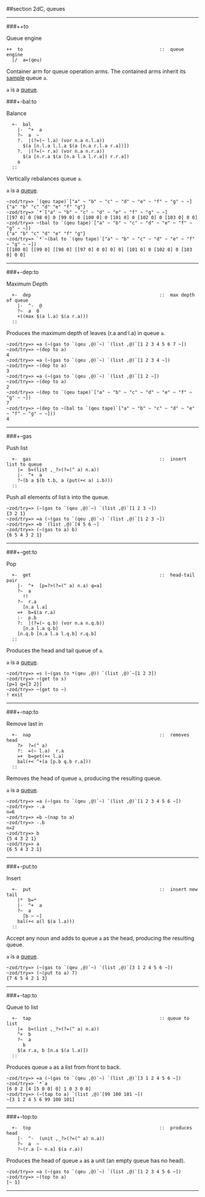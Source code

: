 ##section 2dC, queues

---

###++to

Queue engine

```
++  to                                                  ::  queue engine
  |/  a=(qeu)
```

Container arm for queue operation arms.  The contained arms inherit its [sample]() queue `a`. 

`a` is a [queue]().

###+-bal:to

Balance

```
  +-  bal
    |-  ^+  a
    ?~  a  ~
    ?.  |(?=(~ l.a) (vor n.a n.l.a))
      $(a [n.l.a l.l.a $(a [n.a r.l.a r.a])])
    ?.  |(?=(~ r.a) (vor n.a n.r.a))
      $(a [n.r.a $(a [n.a l.a l.r.a]) r.r.a])
    a
  ::
```

Vertically rebalances queue `a`.

`a` is a [queue]().

    ~zod/try=> `(qeu tape)`["a" ~ "b" ~ "c" ~ "d" ~ "e" ~ "f" ~ "g" ~ ~]
    {"a" "b" "c" "d" "e" "f" "g"}
    ~zod/try=> `*`["a" ~ "b" ~ "c" ~ "d" ~ "e" ~ "f" ~ "g" ~ ~]
    [[97 0] 0 [98 0] 0 [99 0] 0 [100 0] 0 [101 0] 0 [102 0] 0 [103 0] 0 0]
    ~zod/try=> ~(bal to `(qeu tape)`["a" ~ "b" ~ "c" ~ "d" ~ "e" ~ "f" ~ "g" ~ ~])
    {"a" "b" "c" "d" "e" "f" "g"}
    ~zod/try=> `*`~(bal to `(qeu tape)`["a" ~ "b" ~ "c" ~ "d" ~ "e" ~ "f" ~ "g" ~ ~])
    [[100 0] [[99 0] [[98 0] [[97 0] 0 0] 0] 0] [101 0] 0 [102 0] 0 [103 0] 0 0]
    
---

###+-dep:to
     
Maximum Depth

```
  +-  dep                                               ::  max depth of queue
    |-  ^-  @
    ?~  a  0
    +((max $(a l.a) $(a r.a)))
  ::
```

Produces the maximum depth of leaves (r.a and l.a) in queue `a`.

    ~zod/try=> =a (~(gas to `(qeu ,@)`~) `(list ,@)`[1 2 3 4 5 6 7 ~])
    ~zod/try=> ~(dep to a)
    4
    ~zod/try=> =a (~(gas to `(qeu ,@)`~) `(list ,@)`[1 2 3 4 ~])
    ~zod/try=> ~(dep to a)
    3
    ~zod/try=> =a (~(gas to `(qeu ,@)`~) `(list ,@)`[1 2 ~])
    ~zod/try=> ~(dep to a)
    2
    ~zod/try=> ~(dep to `(qeu tape)`["a" ~ "b" ~ "c" ~ "d" ~ "e" ~ "f" ~ "g" ~ ~])
    7
    ~zod/try=> ~(dep to ~(bal to `(qeu tape)`["a" ~ "b" ~ "c" ~ "d" ~ "e" ~ "f" ~ "g" ~ ~]))
    4


---

###+-gas

Push list

```
  +-  gas                                               ::  insert list to queue
    |=  b=(list ,_?>(?=(^ a) n.a))
    |-  ^+  a
    ?~(b a $(b t.b, a (put(+< a) i.b)))
  ::
```

Push all elements of list `b` into the queue.

    ~zod/try=> (~(gas to `(qeu ,@)`~) `(list ,@)`[1 2 3 ~])
    {3 2 1}
    ~zod/try=> =a (~(gas to `(qeu ,@)`~) `(list ,@)`[1 2 3 ~])
    ~zod/try=> =b `(list ,@)`[4 5 6 ~]
    ~zod/try=> (~(gas to a) b)
    {6 5 4 3 2 1}

---

###+-get:to

Pop

```
  +-  get                                               ::  head-tail pair
    |-  ^+  [p=?>(?=(^ a) n.a) q=a]
    ?~  a
      !!
    ?~  r.a
      [n.a l.a]
    =+  b=$(a r.a)
    :-  p.b
    ?:  |(?=(~ q.b) (vor n.a n.q.b))
      [n.a l.a q.b]
    [n.q.b [n.a l.a l.q.b] r.q.b]
  ::
```

Produces the head and tail queue of `a`.

`a` is a [queue]().

    ~zod/try=> =s (~(gas to *(qeu ,@)) `(list ,@)`~[1 2 3])
    ~zod/try=> ~(get to s)
    [p=1 q={3 2}]
    ~zod/try=> ~(get to ~)
    ! exit

---

###+-nap:to

Remove last in

```
  +-  nap                                               ::  removes head
    ?>  ?=(^ a)
    ?:  =(~ l.a)  r.a
    =+  b=get(+< l.a)
    bal(+< ^+(a [p.b q.b r.a]))
  ::
```

Removes the head of queue `a`, producing the resulting queue.

`a` is a [queue]().

    ~zod/try=> =a (~(gas to `(qeu ,@)`~) `(list ,@)`[1 2 3 4 5 6 ~])
    ~zod/try=> -.a
    n=6
    ~zod/try=> =b ~(nap to a)
    ~zod/try=> -.b
    n=2
    ~zod/try=> b
    {5 4 3 2 1}
    ~zod/try=> a
    {6 5 4 3 2 1}

---

###+-put:to

Insert

```
  +-  put                                               ::  insert new tail
    |*  b=*
    |-  ^+  a
    ?~  a
      [b ~ ~]
    bal(+< a(l $(a l.a)))
  ::
```

Accept any noun and adds to queue `a` as the head, producing the resulting queue.

`a` is a [queue]().

    ~zod/try=> (~(gas to `(qeu ,@)`~) `(list ,@)`[3 1 2 4 5 6 ~])
    ~zod/try=> (~(put to a) 7)
    {7 6 5 4 2 1 3}

---

###+-tap:to

Queue to list

```
  +-  tap                                               :: queue to list 
    |=  b=(list ,_?>(?=(^ a) n.a))
    ^+  b
    ?~  a
      b
    $(a r.a, b [n.a $(a l.a)])
  ::
```

Produces queue `a` as a list from front to back.

    ~zod/try=> =a (~(gas to `(qeu ,@)`~) `(list ,@)`[3 1 2 4 5 6 ~])
    ~zod/try=> `*`a
    [6 0 2 [4 [5 0 0] 0] 1 0 3 0 0]
    ~zod/try=> (~(tap to a) `(list ,@)`[99 100 101 ~])
    ~[3 1 2 4 5 6 99 100 101]

---

###+-top:to


```
  +-  top                                               ::  produces head
    |-  ^-  (unit ,_?>(?=(^ a) n.a))
    ?~  a  ~
    ?~(r.a [~ n.a] $(a r.a))
```

Produces the head of queue `a` as a unit (an empty queue has no head).

    ~zod/try=> =a (~(gas to `(qeu ,@)`~) `(list ,@)`[1 2 3 4 5 6 ~])
    ~zod/try=> ~(top to a)
    [~ 1]

---


